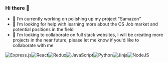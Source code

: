 ### Hi there 👋
- 🔭 I’m currently working on polishing up my project "Samazon"
- 🤔 I’m looking for help with learning more about the CS Job market and potential positions in the field
- 👯 I’m looking to collaborate on full stack websites, I will be creating more projects in the near future, please let me know if you'd like to collaborate with me

![Express.js](https://img.shields.io/badge/express.js-%23404d59.svg?style=for-the-badge&logo=express&logoColor=%2361DAFB)![React](https://img.shields.io/badge/react-%2320232a.svg?style=for-the-badge&logo=react&logoColor=%2361DAFB)![Redux](https://img.shields.io/badge/redux-%23593d88.svg?style=for-the-badge&logo=redux&logoColor=white)![JavaScript](https://img.shields.io/badge/javascript-%23323330.svg?style=for-the-badge&logo=javascript&logoColor=%23F7DF1E)![Python](https://img.shields.io/badge/python-3670A0?style=for-the-badge&logo=python&logoColor=ffdd54)![Jinja](https://img.shields.io/badge/jinja-white.svg?style=for-the-badge&logo=jinja&logoColor=black)![NodeJS](https://img.shields.io/badge/node.js-6DA55F?style=for-the-badge&logo=node.js&logoColor=white)
<!--
**samhandels/samhandels** is a ✨ _special_ ✨ repository because its `README.md` (this file) appears on your GitHub profile.

Here are some ideas to get you started:

- 🔭 I’m currently working on ...
- 🌱 I’m currently learning ...
- 👯 I’m looking to collaborate on ...
- 🤔 I’m looking for help with ...
- 💬 Ask me about ...
- 📫 How to reach me: ...
- 😄 Pronouns: ...
- ⚡ Fun fact: ...
-->
